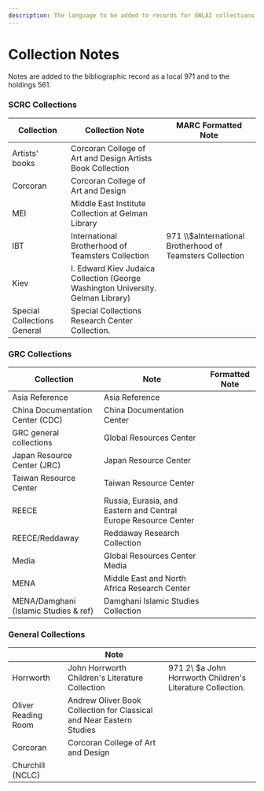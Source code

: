 ```yaml
---
description: The language to be added to records for GWLAI collections.
---
```


# Collection Notes

Notes are added to the bibliographic record as a local 971 and to the holdings 561.&#x20;

### SCRC Collections

| Collection                  | Collection Note                                                                  | MARC Formatted Note                                         |
| --------------------------- | -------------------------------------------------------------------------------- | ----------------------------------------------------------- |
| Artists' books              | Corcoran College of Art and Design Artists Book Collection                       |                                                             |
| Corcoran                    | Corcoran College of Art and Design                                               |                                                             |
| MEI                         | Middle East Institute Collection at Gelman Library                               |                                                             |
| IBT                         | International Brotherhood of Teamsters Collection                                | 971 \\\\$aInternational Brotherhood of Teamsters Collection |
| Kiev                        | I. Edward Kiev Judaica Collection (George Washington University. Gelman Library) |                                                             |
| Special Collections General | Special Collections Research Center Collection.                                  |                                                             |

### GRC Collections

| Collection                            | Note                                                            | Formatted Note |
| ------------------------------------- | --------------------------------------------------------------- | -------------- |
| Asia Reference                        | Asia Reference                                                  |                |
| China Documentation Center (CDC)      | China Documentation Center                                      |                |
| GRC general collections               | Global Resources Center                                         |                |
| Japan Resource Center (JRC)           | Japan Resource Center                                           |                |
| Taiwan Resource Center                | Taiwan Resource Center                                          |                |
| REECE                                 | Russia, Eurasia, and Eastern and Central Europe Resource Center |                |
| REECE/Reddaway                        | Reddaway Research Collection                                    |                |
| Media                                 | Global Resources Center Media                                   |                |
| MENA                                  | Middle East and North Africa Research Center                    |                |
| MENA/Damghani (Islamic Studies & ref) | Damghani Islamic Studies Collection                             |                |

### General Collections

|                     | Note                                                                 |                                                            |
| ------------------- | -------------------------------------------------------------------- | ---------------------------------------------------------- |
| Horrworth           | John Horrworth Children's Literature Collection                      | 971 2\ $a John Horrworth Children's Literature Collection. |
| Oliver Reading Room | Andrew Oliver Book Collection for Classical and Near Eastern Studies |                                                            |
| Corcoran            | Corcoran College of Art and Design                                   |                                                            |
| Churchill (NCLC)    |                                                                      |                                                            |
